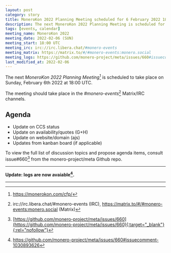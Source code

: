```yaml
---
layout: post
category: story
title: MoneroKon 2022 Planning Meeting scheduled for 6 February 2022 1800 UTC
description: The next MoneroKon 2022 Planning Meeting is scheduled for Sunday 6 February 2022 at 1800 UTC on IRC.
tags: [events, calendar]
meeting_name: MoneroKon 2022
meeting_date: 2022-02-06 (SUN)
meeting_start: 18:00 UTC
meeting_irc: irc://irc.libera.chat/#monero-events
meeting_matrix: https://matrix.to/#/#monero-events:monero.social
meeting_logs: https://github.com/monero-project/meta/issues/660#issuecomment-1030893626
last_modified_at: 2022-02-06
---
```


The next *MoneroKon 2022 Planning Meeting*[^1] is scheduled to take place on Sunday, February 6th 2022 at 18:00 UTC.

The meeting should take place in the *#monero-events*[^2] Matrix/IRC channels.

## Agenda

- Update on CCS status
- Update on availability/quotes (G+H)
- Update on website/domain (ajs)
- Updates from kanban board (if applicable)

To view the full list of discussion topics and propose agenda items, consult issue#660[^3] from the monero-project/meta Github repo.

---

**Update: logs are now avaiable[^4].**

---

[^1]: https://monerokon.com/cfp/
[^2]: irc://irc.libera.chat/#monero-events (IRC), https://matrix.to/#/#monero-events:monero.social (Matrix)
[^3]: [https://github.com/monero-project/meta/issues/660](https://github.com/monero-project/meta/issues/660){:target="_blank"}{:rel="nofollow"}
[^4]: https://github.com/monero-project/meta/issues/660#issuecomment-1030893626
